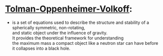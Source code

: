 # [Tolman-Oppenheimer-Volkoff](./Tolman-Oppenheimer-Volkoff.md):  
  - is a set of equations used to describe the structure and stability of a spherically symmetric, non-rotating,   
     and static object under the influence of gravity.   
      It provides the theoretical framework for understanding   
       the maximum mass a compact object like a neutron star can have before it collapses into a black hole.  
